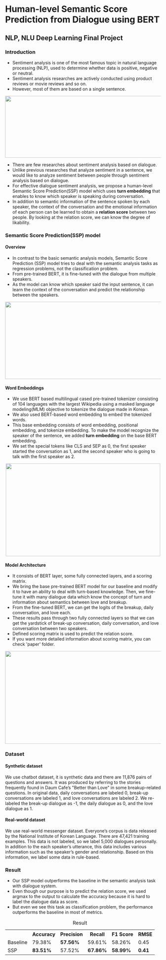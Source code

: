 # Human-level Semantic Score Prediction from Dialogue using BERT
## NLP, NLU Deep Learning Final Project

### Introduction
- Sentiment analysis is one of the most famous topic in natural language processing (NLP), used to determine whether data is positive, negative or neutral.
- Sentiment analysis researches are actively conducted using product reviews or movie reviews and so on.
- However, most of them are based on a single sentence.

<p align="center"><img src=https://github.com/kimchaeri/Human-level_Semantic_Score_Prediction_from_Dialogue_using_BERT/assets/74261590/78b9c221-6b31-49d6-bc19-acdb7a612735 width="800" height="200"></p>

- There are few researches about sentiment analysis based on dialogue.
- Unlike previous researches that analyze sentiment in a sentence, we would like to analyze sentiment between people through sentiment analysis based on dialogue.
- For effective dialogue sentiment analysis, we propose a human-level Semantic Score Prediction(SSP) model which uses **turn embedding** that enables to know which speaker is speaking during conversation.
- In addition to semantic information of the sentence spoken by each speaker, the context of the conversation and the emotional information of each person can be learned to obtain a **relation score** between two people. By looking at the relation score, we can know the
degree of likability.

### Semantic Score Prediction(SSP) model
#### Overview
- In contrast to the basic semantic analysis models, Semantic Score Prediction (SSP) model tries to deal with the semantic analysis tasks as regression problems, not the classification problem.
- From pre-trained BERT, it is fine-tuned with the dialogue from multiple speakers.
- As the model can know which speaker said the input sentence, it can learn the context of the conversation and predict the relationship between the speakers.
 
<p align="center"><img src=https://github.com/kimchaeri/Human-level_Semantic_Score_Prediction_from_Dialogue_using_BERT/assets/74261590/d519d463-192b-456c-a0e7-19ee064b7d71 width="800" height="250"></p>

#### Word Embeddings
- We use BERT based multilingual cased pre-trained tokenizer consisting of 104 languages with the largest Wikipedia using a masked language modeling(MLM) objective to tokenize the dialogue made in Korean.
- We also used BERT-based word embedding to embed the tokenized words.
- This base embedding consists of word embedding, positional embedding, and tokenize embedding. To make the model recognize the speaker of the sentence, we added **turn embedding** on the base BERT embedding.
- We set the special tokens like CLS and SEP as 0, the first speaker started the conversation as 1, and the second speaker who is going to talk with the first speaker as 2.
<p align="center"><img src=https://github.com/kimchaeri/Human-level_Semantic_Score_Prediction_from_Dialogue_using_BERT/assets/74261590/6b74206b-a8fb-4e88-90bd-b6dd17d4d0b3 width="500" height="300"></p>

#### Model Architecture
- It consists of BERT layer, some fully connected layers, and a scoring matrix.
- We bring the base pre-trained BERT model for our baseline and modify it to have an ability to deal with turn-based knowledge. Then, we fine-tune it with many dialogue data which know the concept of turn and information about semantics between love and breakup.
- From the fine-tuned BERT, we can get the logits of the breakup, daily conversation, and love each.
- These results pass through two fully connected layers so that we can get the yardstick of break-up conversation, daily conversation, and love conversation between two speakers.
- Defined scoring matrix is used to predict the relation score.
- If you want more detailed information about scoring matrix, you can check 'paper' folder.
<p align="center"><img src=https://github.com/kimchaeri/Human-level_Semantic_Score_Prediction_from_Dialogue_using_BERT/assets/74261590/b27ef7eb-2c2d-45af-86b7-4f0d3e0916a0 width="700" height="300"></p>

### Dataset
#### Synthetic dataset
We use chatbot dataset, it is synthetic data and there are 11,876 pairs of questions and answers. It was produced by referring to the stories frequently found in Daum Cafe’s "Better than Love" in some breakup-related questions. In original data, daily conversations are
labeled 0, break-up conversations are labeled 1, and love conversations are labeled 2. We re-labeled the break-up dialogue as -1, the daily dialogue as 0, and the love dialogue as 1.

#### Real-world dataset
We use real-world messenger dataset. Everyone’s corpus is data released by the National Institute of Korean Language. There are 47,421 training examples. This data is not labeled, so we label 5,000 dialogues personally. In addition to the each speaker’s utterance,
this data includes various information such as the speaker’s gender and relationship. Based on this information, we label some data in rule-based.

### Result
- Our SSP model outperforms the baseline in the semantic analysis task with dialogue system.
- Even though our purpose is to predict the relation score, we used argmax to the output to calculate the accuracy because it is hard to label the dialogue data as score.
- But even we see this task as classification problem, the performance outperforms the baseline in most of metrics.

<table align="center">
  <caption>Result</caption>
  <tr>
    <th></th>
    <th>Accuracy</th>
    <th>Precision</th>
    <th>Recall</th>
    <th>F1 Score</th>
    <th>RMSE</th>
  </tr>
  <tr>
    <td>Baseline</td>
    <td>79.38%</td>
    <td><b>57.56%</b></td>
    <td>59.61%</td>
    <td>58.26%</td>
    <td>0.45</td>
  </tr>
  <tr>
    <td>SSP</td>
    <td><b>83.51%</b></td>
    <td>57.52%</td>
    <td><b>67.86%</b></td>
    <td><b>58.99%</b></td>
    <td><b>0.41</b></td>
  </tr>
</table>

